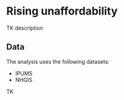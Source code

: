 # Rising unaffordability

TK description

## Data

The analysis uses the following datasets:
- IPUMS
- NHGIS

TK